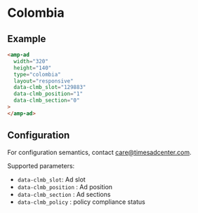 # Colombia

## Example

```html
<amp-ad
  width="320"
  height="140"
  type="colombia"
  layout="responsive"
  data-clmb_slot="129883"
  data-clmb_position="1"
  data-clmb_section="0"
>
</amp-ad>
```

## Configuration

For configuration semantics, contact care@timesadcenter.com.

Supported parameters:

-   `data-clmb_slot`: Ad slot
-   `data-clmb_position` : Ad position
-   `data-clmb_section` : Ad sections
-   `data-clmb_policy` : policy compliance status
